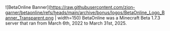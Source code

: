 ![BetaOnline Banner](https://raw.githubusercontent.com/zion-garner/betaonline/refs/heads/main/archive/bonus/logos/BetaOnline_Logo_Banner_Transparent.png | width=150)
BetaOnline was a Minecraft Beta 1.7.3 server that ran from March 6th, 2022 to March 31st, 2025.
